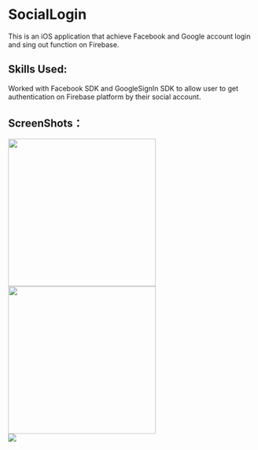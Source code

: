 # SocialLogin

This is an iOS application that achieve Facebook and Google account login and sing out function on Firebase.

## Skills Used:

Worked with Facebook SDK and GoogleSignIn SDK to allow user to get authentication on Firebase platform by their social account.

## ScreenShots：

<img src="https://github.com/Lei1025/SocialLogin/blob/master/MainScreen.png" width="300">
<br>
<img src="https://github.com/Lei1025/SocialLogin/blob/master/Success%20with%20Facebook.png" width="300">
<br>
<img src="https://github.com/Lei1025/SocialLogin/blob/master/Firebase%20back%20end.png" hight="50">
